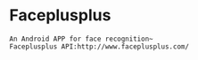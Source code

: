# Faceplusplus
    An Android APP for face recognition~
    Faceplusplus API:http://www.faceplusplus.com/
